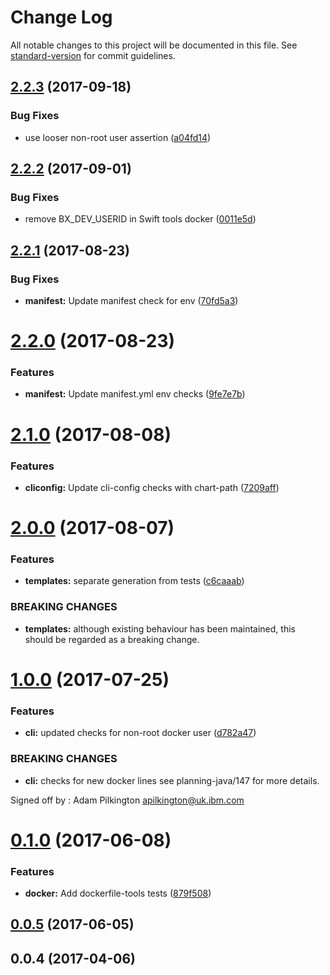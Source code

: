 # Change Log

All notable changes to this project will be documented in this file. See [standard-version](https://github.com/conventional-changelog/standard-version) for commit guidelines.

<a name="2.2.3"></a>
## [2.2.3](https://github.ibm.com/arf/common-codegen-tests/compare/v2.2.2...v2.2.3) (2017-09-18)


### Bug Fixes

* use looser non-root user assertion ([a04fd14](https://github.ibm.com/arf/common-codegen-tests/commit/a04fd14))



<a name="2.2.2"></a>
## [2.2.2](https://github.ibm.com/arf/common-codegen-tests/compare/v2.2.1...v2.2.2) (2017-09-01)


### Bug Fixes

* remove BX_DEV_USERID in Swift tools docker ([0011e5d](https://github.ibm.com/arf/common-codegen-tests/commit/0011e5d))



<a name="2.2.1"></a>
## [2.2.1](https://github.ibm.com/arf/common-codegen-tests/compare/v2.2.0...v2.2.1) (2017-08-23)


### Bug Fixes

* **manifest:** Update manifest check for env ([70fd5a3](https://github.ibm.com/arf/common-codegen-tests/commit/70fd5a3))



<a name="2.2.0"></a>
# [2.2.0](https://github.ibm.com/arf/common-codegen-tests/compare/v2.1.0...v2.2.0) (2017-08-23)


### Features

* **manifest:** Update manifest.yml env checks ([9fe7e7b](https://github.ibm.com/arf/common-codegen-tests/commit/9fe7e7b))



<a name="2.1.0"></a>
# [2.1.0](https://github.ibm.com/arf/common-codegen-tests/compare/v2.0.0...v2.1.0) (2017-08-08)


### Features

* **cliconfig:** Update cli-config checks with chart-path ([7209aff](https://github.ibm.com/arf/common-codegen-tests/commit/7209aff))



<a name="2.0.0"></a>
# [2.0.0](https://github.ibm.com/arf/common-codegen-tests/compare/v1.0.0...v2.0.0) (2017-08-07)


### Features

* **templates:** separate generation from tests ([c6caaab](https://github.ibm.com/arf/common-codegen-tests/commit/c6caaab))


### BREAKING CHANGES

* **templates:** although existing behaviour has been maintained, this should be regarded as a breaking change.



<a name="1.0.0"></a>
# [1.0.0](https://github.ibm.com/arf/common-codegen-tests/compare/v0.1.0...v1.0.0) (2017-07-25)


### Features

* **cli:** updated checks for non-root docker user ([d782a47](https://github.ibm.com/arf/common-codegen-tests/commit/d782a47))


### BREAKING CHANGES

* **cli:** checks for new docker lines see planning-java/147 for more details.

Signed off by : Adam Pilkington apilkington@uk.ibm.com



<a name="0.1.0"></a>
# [0.1.0](https://github.ibm.com/arf/common-codegen-tests/compare/v0.0.5...v0.1.0) (2017-06-08)


### Features

* **docker:** Add dockerfile-tools tests ([879f508](https://github.ibm.com/arf/common-codegen-tests/commit/879f508))



<a name="0.0.5"></a>
## [0.0.5](https://github.ibm.com/arf/common-codegen-tests/compare/v0.0.4...v0.0.5) (2017-06-05)



<a name="0.0.4"></a>
## 0.0.4 (2017-04-06)
